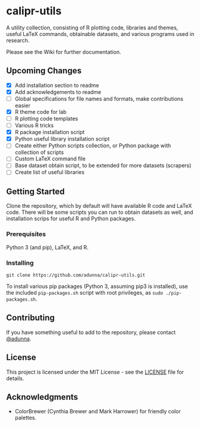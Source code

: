 # calipr-utils

A utility collection, consisting of R plotting code, libraries and themes, useful LaTeX commands, obtainable datasets, and various programs used in research.  

Please see the Wiki for further documentation.

## Upcoming Changes

- [x] Add installation section to readme
- [x] Add acknowledgements to readme
- [ ] Global specifications for file names and formats, make contributions easier
- [x] R theme code for lab
- [ ] R plotting code templates
- [ ] Various R tricks
- [x] R package installation script
- [x] Python useful library installation script
- [ ] Create either Python scripts collection, or Python package with collection of scripts
- [ ] Custom LaTeX command file
- [ ] Base dataset obtain script, to be extended for more datasets (scrapers)
- [ ] Create list of useful libraries

## Getting Started

Clone the repository, which by default will have available R code and LaTeX code. There will be some scripts you can run to obtain datasets as well, and installation scrips for useful R and Python packages.

### Prerequisites

Python 3 (and pip), LaTeX, and R.

### Installing

`git clone https://github.com/adunna/calipr-utils.git`

To install various pip packages (Python 3, assuming pip3 is installed), use the included `pip-packages.sh` script with root privileges, as `sudo ./pip-packages.sh`.

## Contributing

If you have something useful to add to the repository, please contact [@adunna](https://github.com/adunna/).

## License

This project is licensed under the MIT License - see the [LICENSE](LICENSE) file for details.

## Acknowledgments

 - ColorBrewer (Cynthia Brewer and Mark Harrower) for friendly color palettes.
